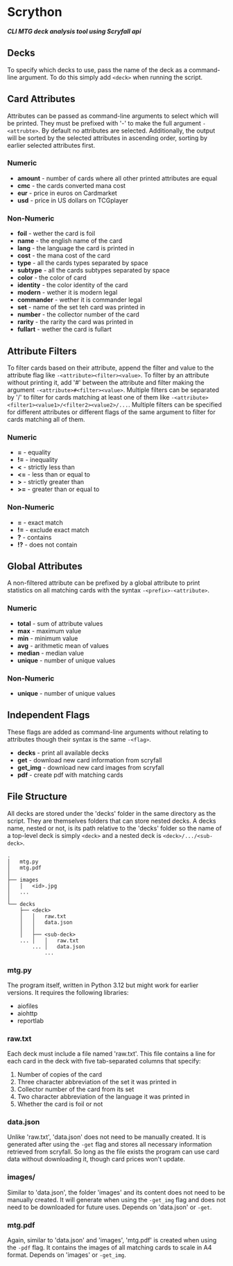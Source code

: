 # Scrython

***CLI MTG deck analysis tool using Scryfall api***

## Decks

To specify which decks to use, pass the name of the deck as a command-line argument. To do this simply add `<deck>` when running the script.

## Card Attributes

Attributes can be passed as command-line arguments to select which will be printed. They must be prefixed with '-' to make the full argument `-<attrubte>`. By default no attributes are selected. Additionally, the output will be sorted by the selected attributes in ascending order, sorting by earlier selected attributes first.

### Numeric

* **amount** - number of cards where all other printed attributes are equal
* **cmc** - the cards converted mana cost
* **eur** - price in euros on Cardmarket
* **usd** - price in US dollars on TCGplayer

### Non-Numeric

* **foil** - wether the card is foil
* **name** - the english name of the card
* **lang** - the language the card is printed in
* **cost** - the mana cost of the card
* **type** - all the cards types separated by space
* **subtype** - all the cards subtypes separated by space
* **color** - the color of card
* **identity** - the color identity of the card
* **modern** - wether it is modern legal
* **commander** - wether it is commander legal
* **set** - name of the set teh card was printed in
* **number** - the collector number of the card
* **rarity** - the rarity the card was printed in
* **fullart** - wether the card is fullart

## Attribute Filters

To filter cards based on their attribute, append the filter and value to the attribute flag like `-<attribute><filter><value>`. To filter by an attribute without printing it, add '#' between the attribute and filter making the argument `-<attribute>#<filter><value>`. Multiple filters can be separated by '/' to filter for cards matching at least one of them like `-<attribute><filter1><value1>/<filter2><value2>/...`. Multiple filters can be specified for different attributes or different flags of the same argument to filter for cards matching all of them.

### Numeric

* **=** - equality
* **!=** - inequality
* **<** - strictly less than
* **<=** - less than or equal to
* **>** - strictly greater than
* **>=** - greater than or equal to

### Non-Numeric

* **=** - exact match
* **!=** - exclude exact match
* **?** - contains
* **!?** - does not contain

## Global Attributes

A non-filtered attribute can be prefixed by a global attribute to print statistics on all matching cards with the syntax `-<prefix>-<attribute>`.

### Numeric

* **total** - sum of attribute values
* **max** - maximum value
* **min** - minimum value
* **avg** - arithmetic mean of values
* **median** - median value
* **unique** - number of unique values

### Non-Numeric

* **unique** - number of unique values

## Independent Flags

These flags are added as command-line arguments without relating to attributes though their syntax is the same `-<flag>`.

* **decks** - print all available decks
* **get** -  download new card information from scryfall
* **get_img** - download new card images from scryfall
* **pdf** - create pdf with matching cards

## File Structure

All decks are stored under the 'decks' folder in the same directory as the script. They are themselves folders that can store nested decks. A decks name, nested or not, is its path relative to the 'decks' folder so the name of a top-level deck is simply `<deck>` and a nested deck is `<deck>/.../<sub-deck>`.

```
.
│   mtg.py
│   mtg.pdf
│
├── images
│   │   <id>.jpg
│   ...
│
└── decks
    ├── <deck>
    │   │   raw.txt
    │   │   data.json
    │   │
    │   ├── <sub-deck>
    ... │   │   raw.txt
        ... │   data.json
            ...
```

### mtg.py

The program itself, written in Python 3.12 but might work for earlier versions. It requires the following libraries:
* aiofiles
* aiohttp
* reportlab

### raw.txt

Each deck must include a file named 'raw.txt'. This file contains a line for each card in the deck with five tab-separated columns that specify:

1. Number of copies of the card
2. Three character abbreviation of the set it was printed in
3. Collector number of the card from its set
4. Two character abbreviation of the language it was printed in
5. Whether the card is foil or not

### data.json

Unlike 'raw.txt', 'data.json' does not need to be manually created. It is generated after using the `-get` flag and stores all necessary information retrieved from scryfall. So long as the file exists the program can use card data without downloading it, though card prices won't update.

### images/

Similar to 'data.json', the folder 'images' and its content does not need to be manually created. It will generate when using the `-get_img` flag and does not need to be downloaded for future uses. Depends on 'data.json' or `-get`.

### mtg.pdf

Again, similar to 'data.json' and 'images', 'mtg.pdf' is created when using the `-pdf` flag. It contains the images of all matching cards to scale in A4 format. Depends on 'images' or `-get_img`.